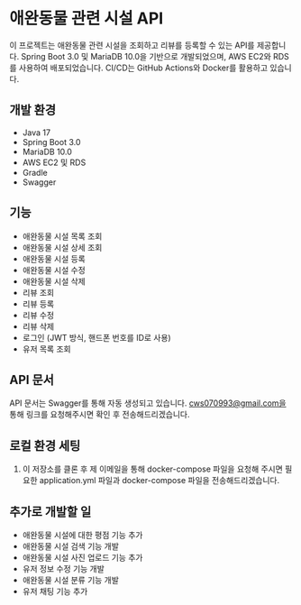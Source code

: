# 애완동물 관련 시설 API

이 프로젝트는 애완동물 관련 시설을 조회하고 리뷰를 등록할 수 있는 API를 제공합니다. Spring Boot 3.0 및 MariaDB 10.0을 기반으로 개발되었으며, AWS EC2와 RDS를 사용하여 배포되었습니다. CI/CD는 GitHub Actions와 Docker를 활용하고 있습니다.

## 개발 환경

- Java 17
- Spring Boot 3.0
- MariaDB 10.0
- AWS EC2 및 RDS
- Gradle
- Swagger

## 기능

- 애완동물 시설 목록 조회
- 애완동물 시설 상세 조회
- 애완동물 시설 등록
- 애완동물 시설 수정
- 애완동물 시설 삭제
- 리뷰 조회
- 리뷰 등록
- 리뷰 수정
- 리뷰 삭제
- 로그인 (JWT 방식, 핸드폰 번호를 ID로 사용)
- 유저 목록 조회

## API 문서

API 문서는 Swagger를 통해 자동 생성되고 있습니다. cws070993@gmail.com을 통해 링크를 요청해주시면 확인 후 전송해드리겠습니다.


## 로컬 환경 세팅

1. 이 저장소를 클론 후 제 이메일을 통해 docker-compose 파일을 요청해 주시면 필요한 application.yml 파일과 docker-compose 파일을 전송해드리겠습니다.



## 추가로 개발할 일

- 애완동물 시설에 대한 평점 기능 추가
- 애완동물 시설 검색 기능 개발
- 애완동물 시설 사진 업로드 기능 추가
- 유저 정보 수정 기능 개발
- 애완동물 시설 분류 기능 개발
- 유저 채팅 기능 추가

